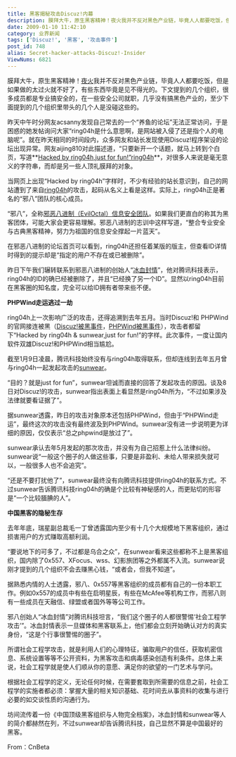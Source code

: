 ```yaml
---
title: 黑客揭秘攻击Discuz!内幕
description: 膜拜大牛，原生黑客精神！夜火我并不反对黑色产业链，毕竟人人都要吃饭，但是如果做的太过火就不好了，有些东西毕竟是见不得光的。下文提到的几个组织，很多成员都是专业搞安全的，在一些安全公司就职，几乎没有搞黑色产业的，至少下面提到的几个组织里带头的几个人是没碰这些的。昨天中午时分网友acsanny发现自己常去的一个“养鱼的论坛”无法正常访问，于是困惑的她发帖询问大家“ring04h是什么意思啊，是网站被入侵了还是指个人的电脑呢”。就在昨天相同的时间段内，众多网友和站长发现使用Discuz!程序架设的论坛出现异常。网友aijing810对此描述道，“只要新开一个话题，就马上转到个白页，写道Hackedbyring04h,justforfun!”ring04h，对很多人来说是毫无意义的字符串，而却是另一些人顶礼膜拜的对象。
date: 2009-01-10 11:42:10
category: 业界新闻
tags: ['Discuz!', '黑客', '攻击事件']
post_id: 748
alias: Secret-hacker-attacks-Discuz!-Insider
ViewNums: 6821
---
```


膜拜大牛，原生黑客精神！[夜火](/blog/)我并不反对黑色产业链，毕竟人人都要吃饭，但是如果做的太过火就不好了，有些东西毕竟是见不得光的。下文提到的几个组织，很多成员都是专业搞安全的，在一些安全公司就职，几乎没有搞黑色产业的，至少下面提到的几个组织里带头的几个人是没碰这些的。

昨天中午时分网友acsanny发现自己常去的一个“养鱼的论坛”无法正常访问，于是困惑的她发帖询问大家“ring04h是什么意思啊，是网站被入侵了还是指个人的电脑呢”。就在昨天相同的时间段内，众多网友和站长发现使用Discuz!程序架设的论坛出现异常。网友aijing810对此描述道，“只要新开一个话题，就马上转到个白页，写道**[Hacked by ring04h,just for fun!”ring04h](/blog/secret-hacker-attacks-discuz%21-insider)**，对很多人来说是毫无意义的字符串，而却是另一些人顶礼膜拜的对象。

当网页上出现“Hacked by ring04h”字样时，不少有经验的站长意识到，自己的网站遭到了来自[ring04h](http://hi.baidu.com/ring04h)的攻击，起码从名义上看是这样。实际上，ring04h正是著名的“邪八”团队的核心成员。

“邪八”，全称[邪恶八进制（EvilOctal）信息安全团队](http://eviloctal.com/)。如果我们更直白的称其为黑客团体，可能大家会更容易理解。邪恶八进制的志训中这样写道，“整合专业安全与古典黑客精神，努力为祖国的信息安全撑起一片蓝天”。

在邪恶八进制的论坛首页可以看到，ring04h还担任着某版的版主，但查看ID详情时得到的提示却是“指定的用户不存在或已被删除”。

昨日下午我们辗转联系到邪恶八进制的创始人“[冰血封情](http://weblog.eviloctal.com/)”，他对腾讯科技表示，ring04h的ID的确已经被删除了，并且“已经换了另一个ID”。显然以ring04h目前在黑客圈的知名度，完全可以给ID拥有者带来些不便。

**PHPWind走运逃过一劫**

ring04h上一次影响广泛的攻击，还得追溯到去年五月。当时Discuz!和 PHPWind的官网接连被黑（[Discuz!被黑事件](/blog/discuz-guanfang-luntan-beihei)，[PHPWind被黑事件](/blog/phpwind-guanfang-wangzhan-beihei-jietu)），攻击者都留下“Hacked by ring04h & sunwear,just for fun!”的字样。此次事件，一度让国内软件双雄Discuz!和PHPWind相当尴尬。

截至1月9日凌晨，腾讯科技始终没有与ring04h取得联系，但却连线到去年五月曾与ring04h一起发起攻击的[sunwear](http://hi.baidu.com/patricksunwear)。

“目的？就是just for fun”，sunwear坦诚而直接的回答了发起攻击的原因。谈及8日对Discuz!的攻击，sunwear指出表面上看显然是ring04h所为，“不过如果涉及法律就要看证据了”。

据sunwear透露，昨日的攻击对象原本还包括PHPWind，但由于“PHPWind走运”，最终这次的攻击没有最终波及到PHPWind。sunwear没有进一步说明更为详细的原因，仅仅表示“总之phpwind是放过了”。

sunwear承认去年5月发起的那次攻击，并没有为自己招惹上什么法律纠纷。sunwear说“一般这个圈子的人做这些事，只要是非盈利、未给人带来损失就可以，一般很多人也不会追究”。

“还是不要打扰他了”，sunwear最终没有向腾讯科技提供ring04h的联系方式。不过sunwear告诉腾讯科技ring04h的确是个比较有神秘感的人，而更贴切的形容是“一个比较腼腆的人”。

**中国黑客的隐秘生存**

去年年底，瑞星副总裁毛一丁曾透露国内至少有十几个大规模地下黑客组织，通过损害用户的方式赚取高额利润。

“要说地下的可多了，不过都是乌合之众”，在sunwear看来这些都称不上是黑客组织，国内除了0x557、XFocus、wss、幻影旅团等之外都属不入流。sunwear说刚才提到的几个组织不会去赚黑心钱，“或者会，但我不知道”。

据熟悉内情的人士透露，邪八、0x557等黑客组织的成员都有自己的一份本职工作。例如0x557的成员中有些在启明星辰，有些在McAfee等机构工作，而邪八则有一些成员在天融信、绿盟或者国外等等公司工作。

邪八创始人“冰血封情”对腾讯科技坦言，“我们这个圈子的人都很警惕‘社会工程学攻击’”。冰血封情表示一旦媒体和黑客联系上，他们都会立刻开始确认对方的真实身份，“这是个行事很警惕的圈子”。

所谓社会工程学攻击，就是利用人们的心理特征，骗取用户的信任，获取机密信息、系统设置等等不公开资料，为黑客攻击和病毒感染创造有利条件。总体上来说，社会工程学就是使人们顺从你的意愿、满足你的欲望的一门艺术与学问。

根据社会工程学的定义，无论任何时候，在需要套取到所需要的信息之前，社会工程学的实施者都必须：掌握大量的相关知识基础、花时间去从事资料的收集与进行必要的如交谈性质的沟通行为。

坊间流传着一份《中国顶级黑客组织与人物完全档案》，冰血封情和sunwear等人的简介都赫然在列，不过sunwear却告诉腾讯科技，自己显然不算是中国最好的黑客。

From：CnBeta

